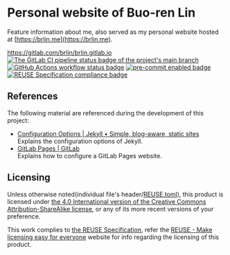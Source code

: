 # Personal website of Buo-ren Lin

Feature information about me, also served as my personal website hosted at [https://brlin.me](https://brlin.me).

<https://gitlab.com/brlin/brlin.gitlab.io>  
[![The GitLab CI pipeline status badge of the project's `main` branch](https://gitlab.com/brlin/brlin.gitlab.io/badges/main/pipeline.svg?ignore_skipped=true "Click here to check out the comprehensive status of the GitLab CI pipelines")](https://gitlab.com/brlin/brlin.gitlab.io/-/pipelines) [![GitHub Actions workflow status badge](https://github.com/brlin-tw/brlin-tw.github.io/actions/workflows/check-potential-problems.yml/badge.svg "GitHub Actions workflow status")](https://github.com/brlin-tw/brlin-tw.github.io/actions/workflows/check-potential-problems.yml) [![pre-commit enabled badge](https://img.shields.io/badge/pre--commit-enabled-brightgreen?logo=pre-commit&logoColor=white "This project uses pre-commit to check potential problems")](https://pre-commit.com/) [![REUSE Specification compliance badge](https://api.reuse.software/badge/gitlab.com/brlin/brlin.gitlab.io "This project complies to the REUSE specification to decrease software licensing costs")](https://api.reuse.software/info/gitlab.com/brlin/brlin.gitlab.io)

## References

The following material are referenced during the development of this project:

* [Configuration Options | Jekyll • Simple, blog-aware, static sites](https://jekyllrb.com/docs/configuration/options/)  
  Explains the configuration options of Jekyll.
* [GitLab Pages | GitLab](https://docs.gitlab.com/ee/user/project/pages/index.html)  
  Explains how to configure a GitLab Pages website.

## Licensing

Unless otherwise noted(individual file's header/[REUSE.toml](REUSE.toml)), this product is licensed under [the 4.0 International version of the Creative Commons Attribution-ShareAlike license](https://creativecommons.org/licenses/by-sa/4.0/), or any of its more recent versions of your preference.

This work complies to [the REUSE Specification](https://reuse.software/spec/), refer the [REUSE - Make licensing easy for everyone](https://reuse.software/) website for info regarding the licensing of this product.
